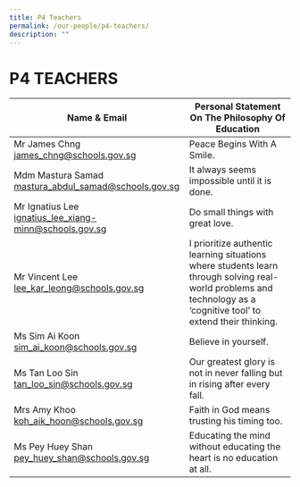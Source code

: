 ```yaml
---
title: P4 Teachers
permalink: /our-people/p4-teachers/
description: ""
---
```

# **P4 TEACHERS**

| Name & Email 	| Personal Statement On The Philosophy Of Education 	|
|---	|---	|
| Mr James Chng<br>[james_chng@schools.gov.sg](mailto:james_chng@schools.gov.sg) 	| Peace Begins With A Smile. 	|
| Mdm Mastura Samad<br>[mastura_abdul_samad@schools.gov.sg](mailto:mastura_abdul_samad@schools.gov.sg) 	| It always seems impossible until it is done. 	|
| Mr Ignatius Lee <br>[ignatius_lee_xiang-minn@schools.gov.sg](mailto:ignatius_lee_xiang-minn@schools.gov.sg) 	| Do small things with great love. 	|
| Mr Vincent Lee<br>[lee_kar_leong@schools.gov.sg](mailto:lee_kar_leong@schools.gov.sg) 	|  I prioritize authentic learning situations where students learn through solving real-world problems and technology as a ‘cognitive tool’ to extend their thinking.   	|
| Ms Sim Ai Koon <br>[sim_ai_koon@schools.gov.sg](mailto:sim_ai_koon@schools.gov.sg)   	|  Believe in yourself. 	|
| Ms Tan Loo Sin <br>[tan_loo_sin@schools.gov.sg](mailto:tan_loo_sin@schools.gov.sg) 	| Our greatest glory is not in never falling but in rising after every fall. 	|
| Mrs Amy Khoo <br>[koh_aik_hoon@schools.gov.sg](mailto:koh_aik_hoon@schools.gov.sg) 	|  Faith in God means trusting his timing too.<br>   	|
|  Ms Pey Huey Shan<br>[pey_huey_shan@schools.gov.sg](mailto:pey_huey_shan@schools.gov.sg) 	|  Educating the mind without educating the heart is no education at all. 	|